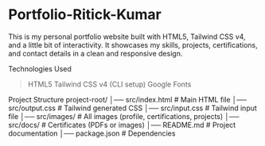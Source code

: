 # Portfolio-Ritick-Kumar
This is my personal portfolio website built with HTML5, Tailwind CSS v4, and a little bit of interactivity.
It showcases my skills, projects, certifications, and contact details in a clean and responsive design.


Technologies Used
 > HTML5
 > Tailwind CSS v4 (CLI setup)
 >Google Fonts


 Project Structure
project-root/
│── src/index.html        # Main HTML file
│── src/output.css        # Tailwind generated CSS
│── src/input.css         # Tailwind input file
│── src/images/           # All images (profile, certifications, projects)
│── src/docs/             # Certificates (PDFs or images)
│── README.md             # Project documentation
│── package.json          # Dependencies
